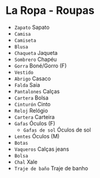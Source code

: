 # La Ropa - Roupas

-   `Zapato` Sapato
-   `Camisa`
-   `Camiseta`
-   `Blusa`
-   `Chaqueta` Jaqueta
-   `Sombrero` Chapéu
-   `Gorra` Boné/Gorro (F)
-   `Vestido`
-   `Abrigo` Casaco
-   `Falda` Saia
-   `Pantalones` Calças
-   `Cartera` Bolsa
-   `Cinturón` Cinto
-   `Reloj` Relógio
-   `Cartera` Carteira
-   `Gafas` Óculos (F)
    -   `Gafas de sol` Óculos de sol
-   `Lentes` Óculos (M)
-   `Botas`
-   `Vaqueros` Calças jeans
-   `Bolsa`
-   `Chal` Xale
-   `Traje de baño` Traje de banho
